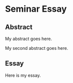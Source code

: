 # Seminar Essay

## Abstract

My abstract goes here.

My second abstract goes here.

## Essay

Here is my essay.
